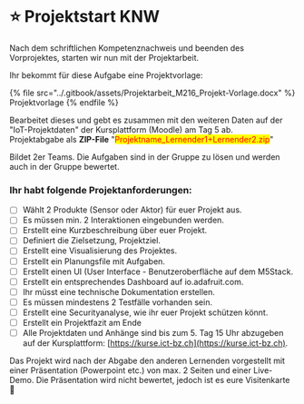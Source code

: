 # ⭐ Projektstart KNW

Nach dem schriftlichen Kompetenznachweis und beenden des Vorprojektes, starten wir nun mit der Projektarbeit.

Ihr bekommt für diese Aufgabe eine Projektvorlage:

{% file src="../.gitbook/assets/Projektarbeit_M216_Projekt-Vorlage.docx" %}
Projektvorlage
{% endfile %}

Bearbeitet dieses und gebt es zusammen mit den weiteren Daten auf der "IoT-Projektdaten" der Kursplattform (Moodle) am Tag 5 ab.\
Projektabgabe als **ZIP-File** "<mark style="color:red;">Projektname\_Lernender1+Lernender2.zip</mark>"

Bildet 2er Teams. Die Aufgaben sind in der Gruppe zu lösen und werden auch in der Gruppe bewertet.

### Ihr habt folgende Projektanforderungen:

* [ ] Wählt 2 Produkte (Sensor oder Aktor) für euer Projekt aus.
* [ ] Es müssen min. 2 Interaktionen eingebunden werden.
* [ ] Erstellt eine Kurzbeschreibung über euer Projekt.
* [ ] Definiert die Zielsetzung, Projektziel.
* [ ] Erstellt eine Visualisierung des Projektes.
* [ ] Erstellt ein Planungsfile mit Aufgaben.
* [ ] Erstellt einen UI (User Interface - Benutzeroberfläche auf dem M5Stack.
* [ ] Erstellt ein entsprechendes Dashboard auf io.adafruit.com.
* [ ] Ihr müsst eine technische Dokumentation erstellen.
* [ ] Es müssen mindestens 2 Testfälle vorhanden sein.
* [ ] Erstellt eine Securityanalyse, wie ihr euer Projekt schützen könnt.
* [ ] Erstellt ein Projektfazit am Ende
* [ ] Alle Projektdaten und Anhänge sind bis zum 5. Tag 15 Uhr abzugeben auf der Kursplattform:  [https://kurse.ict-bz.ch](https://kurse.ict-bz.ch).

Das Projekt wird nach der Abgabe den anderen Lernenden vorgestellt mit einer Präsentation (Powerpoint etc.) von max. 2 Seiten und einer Live-Demo. Die Präsentation wird nicht bewertet, jedoch ist es eure Visitenkarte :clap:
